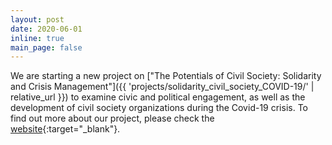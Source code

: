 ```yaml
---
layout: post
date: 2020-06-01
inline: true
main_page: false
---
```


We are starting a new project on ["The Potentials of Civil Society: Solidarity and Crisis Management"]({{ 'projects/solidarity_civil_society_COVID-19/' | relative_url }}) to examine civic and political engagement, as well as the development of civil society organizations during the Covid-19 crisis. To find out more about our project, please check the [website](https://solciv.blog/){:target="_blank"}.
